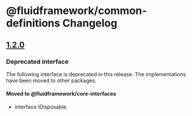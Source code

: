 # @fluidframework/common-definitions Changelog

## [1.2.0](https://github.com/microsoft/FluidFramework/releases/tag/common-definitions_v1.2.0)

### Deprecated interface

The following interface is deprecated in this release. The implementations have been moved to other
packages.

#### Moved to @fluidframework/core-interfaces

-   interface IDisposable
